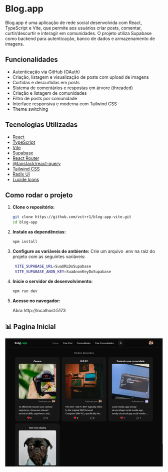 # Blog.app

Blog.app é uma aplicação de rede social desenvolvida com React, TypeScript e Vite, que permite aos usuários criar posts, comentar, curtir/descurtir e interagir em comunidades. O projeto utiliza Supabase como backend para autenticação, banco de dados e armazenamento de imagens.

## Funcionalidades

- Autenticação via GitHub (OAuth)
- Criação, listagem e visualização de posts com upload de imagens
- Curtidas e descurtidas em posts
- Sistema de comentários e respostas em árvore (threaded)
- Criação e listagem de comunidades
- Filtro de posts por comunidade
- Interface responsiva e moderna com Tailwind CSS
- Theme switching

## Tecnologias Utilizadas

- [React](https://react.dev/)
- [TypeScript](https://www.typescriptlang.org/)
- [Vite](https://vitejs.dev/)
- [Supabase](https://supabase.com/)
- [React Router](https://reactrouter.com/)
- [@tanstack/react-query](https://tanstack.com/query/latest)
- [Tailwind CSS](https://tailwindcss.com/)
- [Radix UI](https://www.radix-ui.com/)
- [Lucide Icons](https://lucide.dev/)

## Como rodar o projeto

1. **Clone o repositório:**

   ```sh
   git clone https://github.com/vctrr1/blog-app-vite.git
   cd blog-app

   ```

2. **Instale as dependências:**

   ```sh
   npm install

   ```

3. **Configure as variáveis de ambiente:**
   Crie um arquivo .env na raiz do projeto com as seguintes variáveis:

   ```sh
    VITE_SUPABASE_URL=SuaURLDoSupabase
    VITE_SUPABASE_ANON_KEY=SuaAnonKeyDoSupabase

   ```

4. **Inicie o servidor de desenvolvimento:**

   ```sh
   npm run dev

   ```

5. **Acesse no navegador:**

   Abra http://localhost:5173

## 📊 Pagina Inicial

![Página inicial da aplicação](public/screenshot/homepage.png)
